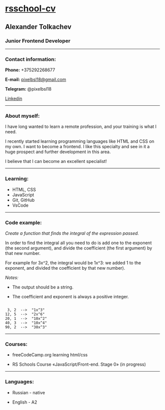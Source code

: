 # [rsschool-cv](https://github.com/pixelbsl/rsschool-cv/blob/gh-pages/cv.md)

## Alexander Tolkachev

### Junior Frontend Developer

***

### **Contact information:**

**Phone:** +375292268677

**E-mail:** pixelbsl18@gmail.com

**Telegram:** @pixelbsl18

[Linkedin](https://www.linkedin.com/in/%D0%B0%D0%BB%D0%B5%D0%BA%D1%81%D0%B0%D0%BD%D0%B4%D1%80-%D1%82%D0%BE%D0%BB%D0%BA%D0%B0%D1%87%D0%B5%D0%B2-451356281/) 

***

### About myself:

I have long wanted to learn a remote profession, and your training is what I need.

I recently started learning programming languages like HTML and CSS on my own. I want to become a frontend. I like this specialty and see in it a huge prospect and further development in this area.

I believe that I can become an excellent specialist!

***

### Learning:

* HTML, CSS
* JavaScript
* Git, GitHub
* VsCode

***

### Code example:

*Create a function that finds the integral of the expression passed.*

In order to find the integral all you need to do is add one to the exponent (the second argument), and divide the coefficient (the first argument) by that new number.

For example for 3x^2, the integral would be 1x^3: we added 1 to the exponent, and divided the coefficient by that new number).

_Notes:_

* The output should be a string.

* The coefficient and exponent is always a positive integer.

```

 3, 2  -->  "1x^3"
12, 5  -->  "2x^6"
20, 1  -->  "10x^2"
40, 3  -->  "10x^4"
90, 2  -->  "30x^3"

```

***

### Courses:

* freeCodeCamp.org learning html/css

* RS Schools Course «JavaScript/Front-end. Stage 0» (in progress)

***

### Languages:

* Russian - native

* English - A2
